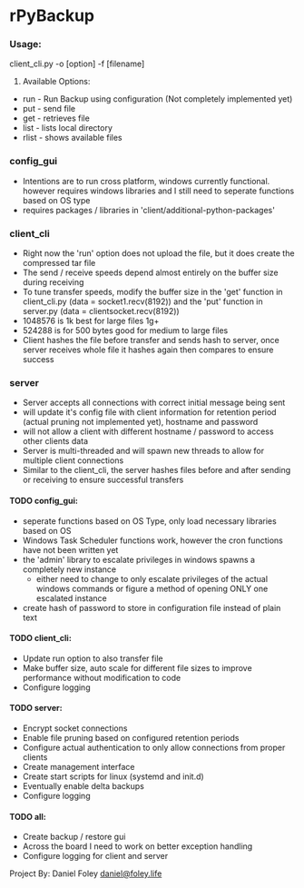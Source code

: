 # rPyBackup 

### Usage:
client_cli.py -o \[option\] -f \[filename\]
1. Available Options:
 * run - Run Backup using configuration \(Not completely implemented yet\)
 * put - send file
 * get - retrieves file
 * list - lists local directory
 * rlist - shows available files

### config_gui 
 - Intentions are to run cross platform, windows currently functional. however requires windows libraries and I still need to seperate functions based on OS type
 - requires packages / libraries in 'client/additional-python-packages'

### client_cli 
- Right now the 'run' option does not upload the file, but it does create the compressed tar file
- The send / receive speeds depend almost entirely on the buffer size during receiving
- To tune transfer speeds, modify the buffer size in the 'get' function in client_cli.py (data = socket1.recv(8192)) and the 'put' function in server.py (data = clientsocket.recv(8192))  
 - 1048576 is 1k best for large files 1g+
 - 524288 is for 500 bytes good for medium to large files
- Client hashes the file before transfer and sends hash to server, once server receives whole file it hashes again then compares to ensure success
		     
### server     
- Server accepts all connections with correct initial message being sent
- will update it's config file with client information for retention period 
  (actual pruning not implemented yet), hostname and password
- will not allow a client with different hostname / password to access other clients data
- Server is multi-threaded and will spawn new threads to allow for multiple client connections
- Similar to the client_cli, the server hashes files before and after sending or receiving to ensure successful transfers

#### TODO config_gui:
 - seperate functions based on OS Type, only load necessary libraries based on OS
 - Windows Task Scheduler functions work, however the cron functions have not been written yet
 - the 'admin' library to escalate privileges in windows spawns a completely new instance
 	- either need to change to only escalate privileges of the actual windows commands
 	  or figure a method of opening ONLY one escalated instance
 - create hash of password to store in configuration file instead of plain text

#### TODO client_cli:
 - Update run option to also transfer file
 - Make buffer size, auto scale for different file sizes to improve performance without modification to code
 - Configure logging
 
#### TODO server:
 - Encrypt socket connections
 - Enable file pruning based on configured retention periods
 - Configure actual authentication to only allow connections from proper clients
 - Create management interface
 - Create start scripts for linux (systemd and init.d)
 - Eventually enable delta backups
 - Configure logging
 
#### TODO all:
 - Create backup / restore gui
 - Across the board I need to work on better exception handling
 - Configure logging for client and server
  

Project By: Daniel Foley <daniel@foley.life>